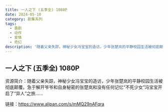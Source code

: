 ```yaml
---
title: 一人之下 (五季全) 1080P
date: 2024-05-10
category: 剧集系列
tags:
  - 喜剧
  - 动作
  - 爱情
  - 奇幻
description: '随着父亲失踪，神秘少女冯宝宝的造访，少年张楚岚的平静校园生活被彻底颠覆。急于解开爷爷和自身秘密的张楚岚和没有任何记忆“不死少女”冯宝宝开启了“异人”之旅……'
---
```


## 一人之下 (五季全) 1080P

资源简介：随着父亲失踪，神秘少女冯宝宝的造访，少年张楚岚的平静校园生活被彻底颠覆。急于解开爷爷和自身秘密的张楚岚和没有任何记忆“不死少女”冯宝宝开启了“异人”之旅……

链接：https://www.alipan.com/s/mMQ29nAFqra

